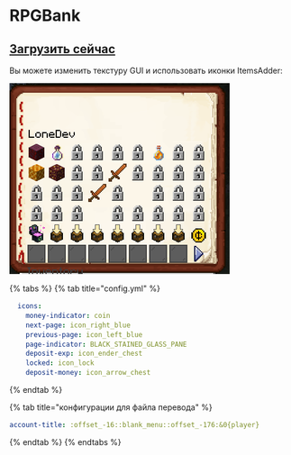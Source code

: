 # RPGBank

## [Загрузить сейчас](https://www.spigotmc.org/resources/%E2%9C%85must-have%E2%9C%85-rpgbank-store-your-items-exp-and-money-using-villagers-npcs-and-custom-gui.29139/)

Вы можете изменить текстуру GUI и использовать иконки ItemsAdder:

![](<../../.gitbook/assets/image (13).png>)

{% tabs %}
{% tab title="config.yml" %}
```yaml
  icons:
    money-indicator: coin
    next-page: icon_right_blue
    previous-page: icon_left_blue
    page-indicator: BLACK_STAINED_GLASS_PANE
    deposit-exp: icon_ender_chest
    locked: icon_lock
    deposit-money: icon_arrow_chest
```
{% endtab %}

{% tab title="конфигурации для файла перевода" %}
```yaml
account-title: :offset_-16::blank_menu::offset_-176:&0{player}
```
{% endtab %}
{% endtabs %}
